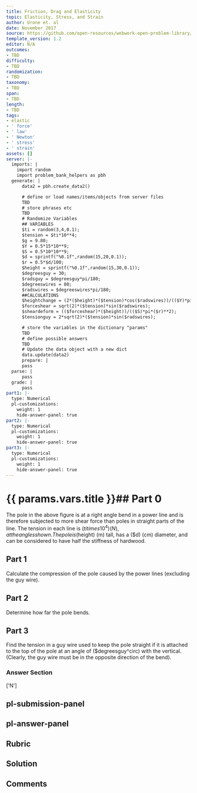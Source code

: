 ```yaml
---
title: Friction, Drag and Elasticity
topic: Elasticity, Stress, and Strain
author: Urone et. al
date: November 2017
source: https://github.com/open-resources/webwork-open-problem-library/tree/master/Contrib/BrockPhysics/College_Physics_Urone/5.Friction_Drag_and_Elasticity/5-03.Elasticity.Stress_and_Strain/NU_U17_05_03_016/NU_U17_05_03_016.pg
template_version: 1.2
editor: N/A
outcomes:
- TBD
difficulty:
- TBD
randomization:
- TBD
taxonomy:
- TBD
span:
- TBD
length:
- TBD
tags:
- elastic
- ' force'
- ' law'
- ' Newton'
- ' stress'
- ' strain'
assets: []
server: |-
  imports: |
    import random
    import problem_bank_helpers as pbh
  generate: |
      data2 = pbh.create_data2()

      # define or load names/items/objects from server files
      TBD
      # store phrases etc
      TBD
      # Randomize Variables
      ## VARIABLES
      $ti = random(3,4,0.1);
      $tension = $ti*10**4;
      $g = 9.80;
      $Y = 0.5*15*10**9;
      $S = 0.5*10*10**9;
      $d = sprintf("%0.1f",random(15,20,0.1));
      $r = 0.5*$d/100;
      $height = sprintf("%0.1f",random(15,30,0.1));
      $degreesguy = 30;
      $radsguy = $degreesguy*pi/180;
      $degreeswires = 80;
      $radswires = $degreeswires*pi/180;
      ##CALCULATIONS
      $heightchange = (2*($height)*($tension)*cos($radswires))/(($Y)*pi*($r)**2);
      $forceshear = sqrt(2)*($tension)*sin($radswires);
      $sheardeform = (($forceshear)*($height))/(($S)*pi*($r)**2);
      $tensionguy = 2*sqrt(2)*($tension)*sin($radswires);

      # store the variables in the dictionary "params"
      TBD
      # define possible answers
      TBD
      # Update the data object with a new dict
      data.update(data2)
      prepare: |
      pass
  parse: |
      pass
  grade: |
      pass
part1: |-
  type: Numerical
  pl-customizations:
    weight: 1
    hide-answer-panel: true
part2: |-
  type: Numerical
  pl-customizations:
    weight: 1
    hide-answer-panel: true
part3: |-
  type: Numerical
  pl-customizations:
    weight: 1
    hide-answer-panel: true
---
```


# {{ params.vars.title }}## Part 0 
The pole in the above figure is at a right angle bend in a power line and is therefore subjected to more shear force than poles in straight parts of the line. The tension in each line is ($ti times 10^4) (N), at the angles shown. The pole is ($height) (m) tall, has a ($d) (cm) diameter, and can be considered to have half the stiffness of hardwood. 
## Part 1 
Calculate the compression of the pole caused by the power lines (excluding the guy wire). 
## Part 2 
Determine how far the pole bends. 
## Part 3 
Find the tension in a guy wire used to keep the pole straight if it is attached to the top of the pole at an angle of ($degreesguy^circ) with the vertical. (Clearly, the guy wire must be in the opposite direction of the bend). 


### Answer Section 
['N']

## pl-submission-panel 


## pl-answer-panel 


## Rubric 


## Solution 


## Comments 



